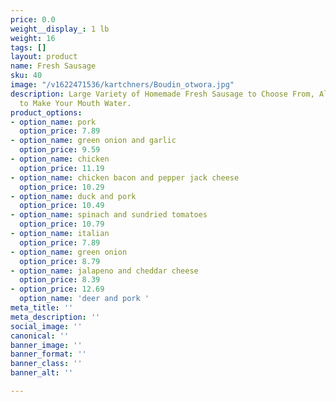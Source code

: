 ```yaml
---
price: 0.0
weight__display_: 1 lb
weight: 16
tags: []
layout: product
name: Fresh Sausage
sku: 40
image: "/v1622471536/kartchners/Boudin_otwora.jpg"
description: Large Variety of Homemade Fresh Sausage to Choose From, All Guaranteed
  to Make Your Mouth Water.
product_options:
- option_name: pork
  option_price: 7.89
- option_name: green onion and garlic
  option_price: 9.59
- option_name: chicken
  option_price: 11.19
- option_name: chicken bacon and pepper jack cheese
  option_price: 10.29
- option_name: duck and pork
  option_price: 10.49
- option_name: spinach and sundried tomatoes
  option_price: 10.79
- option_name: italian
  option_price: 7.89
- option_name: green onion
  option_price: 8.79
- option_name: jalapeno and cheddar cheese
  option_price: 8.39
- option_price: 12.69
  option_name: 'deer and pork '
meta_title: ''
meta_description: ''
social_image: ''
canonical: ''
banner_image: ''
banner_format: ''
banner_class: ''
banner_alt: ''

---
```

